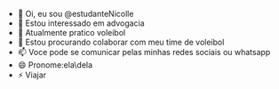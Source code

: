 - 👋 Oi, eu sou @estudanteNicolle
- 👀 Estou interessado em advogacia
- 🌱 Atualmente pratico voleibol
- 💞️ Estou procurando colaborar com meu time de voleibol
- 📫 Voce pode se comunicar pelas minhas redes sociais ou whatsapp
- 😄 Pronome:ela\dela
- ⚡ Viajar
<!---
estudanteNicolle/estudanteNicolle is a ✨ special ✨ repository because its `README.md` (this file) appears on your GitHub profile.
You can click the Preview link to take a look at your changes.
--->
